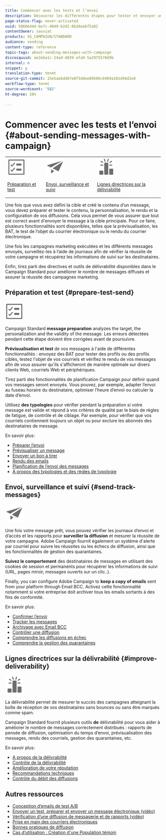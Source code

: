 ```yaml
---
title: Commencer avec les tests et l’envoi
description: Découvrez les différentes étapes pour tester et envoyer un message.
page-status-flag: never-activated
uuid: 58666444-6e7c-4049-b2d2-8b26eabf5a82
contentOwner: sauviat
products: SG_CAMPAIGN/STANDARD
audience: sending
content-type: reference
topic-tags: about-sending-messages-with-campaign
discoiquuid: ae2eba1c-24ad-4839-afa9-5a2975570d9b
internal: n
snippet: y
translation-type: tm+mt
source-git-commit: 15e5aebdd67e8f5ddee89506c0469a101d94d2e8
workflow-type: tm+mt
source-wordcount: '582'
ht-degree: 26%

---
```



# Commencer avec les tests et l’envoi {#about-sending-messages-with-campaign}

<table>
<tr>
<td><img src="assets/do-not-localize/icon_prepare.svg" width="60px"><p><a href="#prepare-test-send">Préparation et test</a></p></td>
<td><img src="assets/do-not-localize/icon_send.svg" width="60px"><p><a href="#send-track-messages">Envoi, surveillance et suivi</a></p></td>
<td><img src="assets/do-not-localize/icon_deliverability.svg" width="60px"><p><a href="#improve-deliverability">Lignes directrices sur la délivrabilité</a></p></td></tr>
</table>

Une fois que vous avez défini la cible et créé le contenu d’un message, vous devez préparer et tester le contenu, la personnalisation, le rendu et la configuration de vos diffusions. Cela vous permet de vous assurer que tout est correct avant d&#39;envoyer le message à la cible principale. Pour ce faire, plusieurs fonctionnalités sont disponibles, telles que la prévisualisation, les BAT, le test de l’objet du courrier électronique ou le rendu du courrier électronique.

Une fois les campagnes marketing exécutées et les différents messages envoyés, surveillez-les à l’aide de journaux afin de vérifier la réussite de votre campagne et récupérez les informations de suivi sur les destinataires.

Enfin, tirez parti des directives et outils de délivrabilité disponibles dans le Campaign Standard pour améliorer le nombre de messages diffusés et assurer la réussite des campagnes marketing.

## Préparation et test {#prepare-test-send}

<img src="assets/do-not-localize/icon_prepare.svg" width="60px">

Campaign Standard **message preparation** analyzes the target, the personalization and the validity of the message. Les erreurs détectées pendant cette étape doivent être corrigées avant de poursuivre.

**Prévisualisation et test** de vos messages à l&#39;aide de différentes fonctionnalités : envoyez des BAT pour tester des profils ou des profils ciblés, testez l&#39;objet de vos courriels et vérifiez le rendu de vos messages afin de vous assurer qu&#39;ils s&#39;afficheront de manière optimale sur divers clients Web, courriels Web et périphériques.

Tirez parti des fonctionnalités de planification Campaign pour définir quand vos messages seront envoyés. Vous pouvez, par exemple, adapter l’envoi au fuseau horaire du destinataire, optimiser l’heure d’envoi ou calculer la date d’envoi.

Utilisez **des typologies** pour vérifier pendant la préparation si votre message est valide et répond à vos critères de qualité par le biais de règles de fatigue, de contrôle et de ciblage. Par exemple, pour vérifier que vos courriels contiennent toujours un objet ou pour exclure les abonnés des destinataires de message.

En savoir plus:

* [Préparer l’envoi](../../sending/using/preparing-the-send.md)
* [Prévisualiser un message](../../sending/using/previewing-messages.md)
* [Envoyer un bon à tirer](../../sending/using/sending-proofs.md)
* [Rendu des emails](../../sending/using/email-rendering.md)
* [Planification de l’envoi des messages](../../sending/using/about-scheduling-messages.md)
* [À propos des typologies et des règles de typologie](../../sending/using/about-typology-rules.md)

## Envoi, surveillance et suivi {#send-track-messages}

<img src="assets/do-not-localize/icon_send.svg"  width="60px">

Une fois votre message prêt, vous pouvez vérifier les journaux d’envoi et d’accès et les rapports pour **surveiller la diffusion** et mesurer la réussite de votre campagne. Adobe Campaign fournit également un système d&#39;alerte par courriel pour suivre les réussites ou les échecs de diffusion, ainsi que les fonctionnalités de gestion des quarantaines.

**Suivez le comportement** des destinataires de messages en utilisant des cookies de session et permanents pour récupérer les informations de suivi (URL, pages miroir, messages ouverts sur un clic..).

Finally, you can configure Adobe Campaign to **keep a copy of emails** sent from your platform through Email BCC. Activez cette fonctionnalité notamment si votre entreprise doit archiver tous les emails sortants à des fins de conformité.

En savoir plus:

* [Confirmer l’envoi](../../sending/using/confirming-the-send.md)
* [Tracker les messages](../../sending/using/tracking-messages.md)
* [Archivage avec Email BCC](../../sending/using/archiving.md)
* [Contrôler une diffusion](../../sending/using/monitoring-a-delivery.md)
* [Comprendre les diffusions en échec](../../sending/using/understanding-delivery-failures.md)
* [Comprendre la gestion des quarantaines](../../sending/using/understanding-quarantine-management.md)

## Lignes directrices sur la délivrabilité {#improve-deliverability}

<img src="assets/do-not-localize/icon_deliverability.svg"  width="60px">

La délivrabilité permet de mesurer le succès des campagnes atteignant la boîte de réception de vos destinataires sans bounces ou sans être marqués comme spam.

Campaign Standard fournit plusieurs outils **de** délivrabilité pour vous aider à améliorer le nombre de messages correctement distribués : rapports de pensée de diffusion, optimisation du temps d’envoi, prévisualisation des messages, rendu des courriels, gestion des quarantaines, etc.

En savoir plus:

* [A propos de la délivrabilité](../../sending/using/about-deliverability.md)
* [Contrôle de la délivrabilité](../../sending/using/monitor-deliverability.md)
* [Amélioration de votre réputation](../../sending/using/improving-reputation.md)
* [Recommandations techniques](../../sending/using/technical-recommendations.md)
* [Contrôle du débit des diffusions](../../reporting/using/delivery-throughput.md)

## Autres ressources

* [Conception d’emails de test A/B](../../channels/using/designing-an-a-b-test-email.md)
* [Envoyer un test, préparer et envoyer un message électronique (vidéo)](https://docs.adobe.com/content/help/en/campaign-standard-learn/tutorials/communication-channels/email/sending-test-preparing-sending-email.html)
* [Vérification d’une diffusion de messagerie et de rapports (vidéo)](https://docs.adobe.com/content/help/en/campaign-standard-learn/tutorials/communication-channels/email/reviewing-personalized-email-delivery-and-reports.html)
* [Prise en main des courriers électroniques](https://helpx.adobe.com/fr/campaign/kb/acs-get-started-with-emails.html)
* [Bonnes pratiques de diffusion](https://helpx.adobe.com/fr/campaign/kb/delivery-best-practices.html)
* [Cas d’utilisation : Création d&#39;une Population témoin](../../automating/using/workflow-control-group.md)
